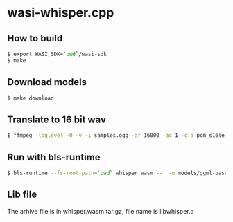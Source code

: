 # wasi-whisper.cpp

## How to build

```bash
$ export WASI_SDK=`pwd`/wasi-sdk
$ make
```

## Download models

```bash
$ make download
```

## Translate to 16 bit wav 

```bash
$ ffmpeg -loglevel -0 -y -i samples.ogg -ar 16000 -ac 1 -c:a pcm_s16le samples.wav
```

## Run with bls-runtime

```bash
$ bls-runtime --fs-root-path=`pwd` whisper.wasm --  -m models/ggml-base.en.bin -f samples/jfk.wav --print-colors
```

## Lib file

The arhive file is in whisper.wasm.tar.gz, file name is libwhisper.a
